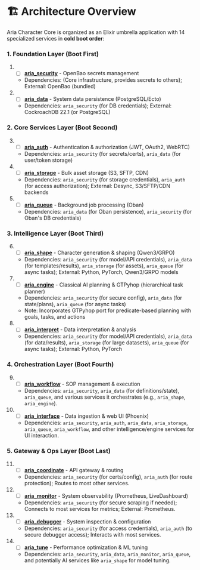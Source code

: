 # 🏗️ Architecture Overview

Aria Character Core is organized as an Elixir umbrella application with 14 specialized services in **cold boot order**:

### **1. Foundation Layer** (Boot First)

1.  - [ ] **[aria_security](../apps/aria_security/)** - OpenBao secrets management
    - Dependencies: (Core infrastructure, provides secrets to others); External: OpenBao (bundled)
2.  - [ ] **[aria_data](../apps/aria_data/)** - System data persistence (PostgreSQL/Ecto)
    - Dependencies: `aria_security` (for DB credentials); External: CockroachDB 22.1 (or PostgreSQL)

### **2. Core Services Layer** (Boot Second)

3.  - [ ] **[aria_auth](../apps/aria_auth/)** - Authentication & authorization (JWT, OAuth2, WebRTC)
    - Dependencies: `aria_security` (for secrets/certs), `aria_data` (for user/token storage)
4.  - [ ] **[aria_storage](../apps/aria_storage/)** - Bulk asset storage (S3, SFTP, CDN)
    - Dependencies: `aria_security` (for storage credentials), `aria_auth` (for access authorization); External: Desync, S3/SFTP/CDN backends
5.  - [ ] **[aria_queue](../apps/aria_queue/)** - Background job processing (Oban)
    - Dependencies: `aria_data` (for Oban persistence), `aria_security` (for Oban's DB credentials)

### **3. Intelligence Layer** (Boot Third)

6.  - [ ] **[aria_shape](../apps/aria_shape/)** - Character generation & shaping (Qwen3/GRPO)
    - Dependencies: `aria_security` (for model/API credentials), `aria_data` (for templates/results), `aria_storage` (for assets), `aria_queue` (for async tasks); External: Python, PyTorch, Qwen3/GRPO models
7.  - [ ] **[aria_engine](../apps/aria_engine/)** - Classical AI planning & GTPyhop (hierarchical task planner)
    - Dependencies: `aria_security` (for secure config), `aria_data` (for state/plans), `aria_queue` (for async tasks)
    - Note: Incorporates GTPyhop port for predicate-based planning with goals, tasks, and actions
8.  - [ ] **[aria_interpret](../apps/aria_interpret/)** - Data interpretation & analysis
    - Dependencies: `aria_security` (for model/API credentials), `aria_data` (for data/results), `aria_storage` (for large datasets), `aria_queue` (for async tasks); External: Python, PyTorch

### **4. Orchestration Layer** (Boot Fourth)

9.  - [ ] **[aria_workflow](../apps/aria_workflow/)** - SOP management & execution
    - Dependencies: `aria_security`, `aria_data` (for definitions/state), `aria_queue`, and various services it orchestrates (e.g., `aria_shape`, `aria_engine`).
10. - [ ] **[aria_interface](../apps/aria_interface/)** - Data ingestion & web UI (Phoenix)
    - Dependencies: `aria_security`, `aria_auth`, `aria_data`, `aria_storage`, `aria_queue`, `aria_workflow`, and other intelligence/engine services for UI interaction.

### **5. Gateway & Ops Layer** (Boot Last)

11. - [ ] **[aria_coordinate](../apps/aria_coordinate/)** - API gateway & routing
    - Dependencies: `aria_security` (for certs/config), `aria_auth` (for route protection); Routes to most other services.
12. - [ ] **[aria_monitor](../apps/aria_monitor/)** - System observability (Prometheus, LiveDashboard)
    - Dependencies: `aria_security` (for secure scraping if needed); Connects to most services for metrics; External: Prometheus.
13. - [ ] **[aria_debugger](../apps/aria_debugger/)** - System inspection & configuration
    - Dependencies: `aria_security` (for access credentials), `aria_auth` (to secure debugger access); Interacts with most services.
14. - [ ] **[aria_tune](../apps/aria_tune/)** - Performance optimization & ML tuning
    - Dependencies: `aria_security`, `aria_data`, `aria_monitor`, `aria_queue`, and potentially AI services like `aria_shape` for model tuning.
